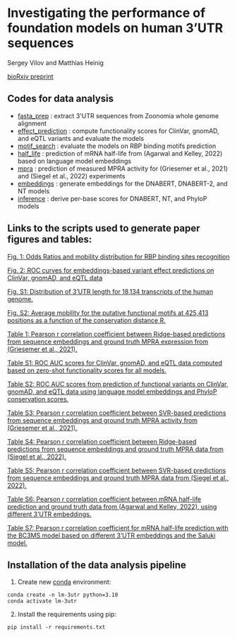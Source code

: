 # Investigating the performance of foundation models on human 3’UTR sequences

Sergey Vilov and Matthias Heinig

[bioRxiv preprint](https://www.biorxiv.org/content/10.1101/2024.02.09.579631v1)

## Codes for data analysis

* [fasta_prep](fasta_prep/) : extract 3'UTR sequences from Zoonomia whole genome alignment
* [effect_prediction](effect_prediction/) : compute functionality scores for ClinVar, gnomAD, and eQTL variants and evaluate the models
* [motif_search](motif_search/) : evaluate the models on RBP binding motifs prediction
* [half_life](half_life/) : prediction of mRNA half-life from (Agarwal and Kelley, 2022) based on language model embeddings
* [mpra](mpra/) : prediction of measured MPRA activity for (Griesemer et al., 2021) and (Siegel et al., 2022) experiments
* [embeddings](embeddings/) : generate embeddings for the DNABERT, DNABERT-2, and NT models
* [inference](inference/) : derive per-base scores for DNABERT, NT, and PhyloP models

## Links to the scripts used to generate paper figures and tables:

[Fig. 1: Odds Ratios and mobility distribution for RBP binding sites recognition](motif_search/plot_odds.ipynb)

[Fig. 2: ROC curves for embeddings-based variant effect predictions on ClinVar, gnomAD, and eQTL data](effect_prediction/analysis/auc/auc.ipynb)

[Fig. S1: Distribution of 3’UTR length for 18,134 transcripts of the human genome.](fasta_prep/unaligned/plot_3UTR.ipynb)

[Fig. S2: Average mobility for the putative functional motifs at 425,413 positions as a function of the conservation distance R.](motif_search/mobility/plots.ipynb)

[Table 1: Pearson r correlation coefficient between Ridge-based predictions from sequence embeddings and ground truth MPRA expression from (Griesemer et al., 2021).](mpra/mpra_griesemer_2021/regression/analyse.ipynb)

[Table S1: ROC AUC scores for ClinVar, gnomAD, and eQTL data computed based on zero-shot functionality scores for all models.](effect_prediction/analysis/auc/auc.ipynb)

[Table S2: ROC AUC scores from prediction of functional variants on ClinVar, gnomAD, and eQTL data using language model embeddings and PhyloP conservation scores.](effect_prediction/analysis/auc/auc.ipynb)

[Table S3: Pearson r correlation coefficient between SVR-based predictions from sequence embeddings and ground truth MPRA activity from (Griesemer et al., 2021).](mpra/mpra_griesemer_2021/regression/analyse.ipynb)

[Table S4: Pearson r correlation coefficient between Ridge-based predictions from sequence embeddings and ground truth MPRA data from (Siegel et al., 2022).](mpra/mpra_siegel_2022/regression/analyse.ipynb)

[Table S5: Pearson r correlation coefficient between SVR-based predictions from sequence embeddings and ground truth MPRA data from (Siegel et al., 2022).](mpra/mpra_siegel_2022/regression/analyse.ipynb)

[Table S6: Pearson r correlation coefficient between mRNA half-life prediction and ground truth data from (Agarwal and Kelley, 2022), using different 3’UTR embeddings.](half_life/regression/analyse.ipynb)

[Table S7: Pearson r correlation coefficient for mRNA half-life prediction with the BC3MS model based on different 3’UTR embeddings and the Saluki model.](half_life/regression/analyse.ipynb)

## Installation of the data analysis pipeline

1. Create new [conda](https://docs.conda.io/projects/conda/en/latest/user-guide/install/index.html) environment:

```
conda create -n lm-3utr python=3.10
conda activate lm-3utr
```

2. Install the requirements using pip:

```
pip install -r requirements.txt
```
